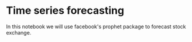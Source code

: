 # Time series forecasting

In this notebook we will use facebook's prophet package to forecast stock exchange.
